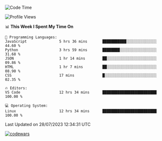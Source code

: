 <!--START_SECTION:waka-->
![Code Time](http://img.shields.io/badge/Code%20Time-252%20hrs%2055%20mins-blue)

![Profile Views](http://img.shields.io/badge/Profile%20Views-20-blue)

📊 **This Week I Spent My Time On** 

```text
💬 Programming Languages: 
JavaScript               5 hrs 36 mins       ███████████░░░░░░░░░░░░░░   44.60 % 
Python                   3 hrs 59 mins       ████████░░░░░░░░░░░░░░░░░   31.68 % 
JSON                     1 hr 14 mins        ██░░░░░░░░░░░░░░░░░░░░░░░   09.86 % 
HTML                     1 hr 7 mins         ██░░░░░░░░░░░░░░░░░░░░░░░   08.90 % 
CSS                      17 mins             █░░░░░░░░░░░░░░░░░░░░░░░░   02.35 % 

🔥 Editors: 
VS Code                  12 hrs 34 mins      █████████████████████████   100.00 % 

💻 Operating System: 
Linux                    12 hrs 34 mins      █████████████████████████   100.00 % 
```


 Last Updated on 28/07/2023 12:34:31 UTC
<!--END_SECTION:waka-->
[![codewars](https://www.codewars.com/users/Delitel/badges/large)](https://www.codewars.com/users/Delitel)   
